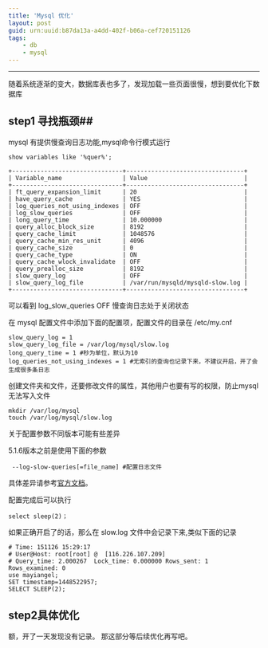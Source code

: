 ```yaml
---
title: 'Mysql 优化'
layout: post
guid: urn:uuid:b87da13a-a4dd-402f-b06a-cef720151126
tags:
    - db
    - mysql
---
```


---

随着系统逐渐的变大，数据库表也多了，发现加载一些页面很慢，想到要优化下数据库

## step1 寻找瓶颈##
mysql 有提供慢查询日志功能,mysql命令行模式运行

    show variables like '%quer%';

```
+-------------------------------+---------------------------------+
| Variable_name                 | Value                           |
+-------------------------------+---------------------------------+
| ft_query_expansion_limit      | 20                              |
| have_query_cache              | YES                             |
| log_queries_not_using_indexes | OFF                             |
| log_slow_queries              | OFF                             |
| long_query_time               | 10.000000                       |
| query_alloc_block_size        | 8192                            |
| query_cache_limit             | 1048576                         |
| query_cache_min_res_unit      | 4096                            |
| query_cache_size              | 0                               |
| query_cache_type              | ON                              |
| query_cache_wlock_invalidate  | OFF                             |
| query_prealloc_size           | 8192                            |
| slow_query_log                | OFF                             |
| slow_query_log_file           | /var/run/mysqld/mysqld-slow.log |
+-------------------------------+---------------------------------+
```
可以看到 log_slow_queries   OFF 慢查询日志处于关闭状态

在 mysql 配置文件中添加下面的配置项，配置文件的目录在 /etc/my.cnf 

```
slow_query_log = 1
slow_query_log_file = /var/log/mysql/slow.log
long_query_time = 1 #秒为单位，默认为10
log_queries_not_using_indexes = 1 #无索引的查询也记录下来，不建议开启，开了会生成很多条日志
```
创建文件夹和文件，还要修改文件的属性，其他用户也要有写的权限，防止mysql无法写入文件      

    mkdir /var/log/mysql
    touch /var/log/mysql/slow.log
    
关于配置参数不同版本可能有些差异

5.1.6版本之前是使用下面的参数 
    
     --log-slow-queries[=file_name] #配置日志文件

具体差异请参考[官方文档][1]。 

配置完成后可以执行

    select sleep(2)；
如果正确开启了的话，那么在 slow.log 文件中会记录下来,类似下面的记录
```
# Time: 151126 15:29:17
# User@Host: root[root] @  [116.226.107.209]
# Query_time: 2.000267  Lock_time: 0.000000 Rows_sent: 1  Rows_examined: 0
use mayiangel;
SET timestamp=1448522957;
SELECT SLEEP(2);
```


## step2具体优化 ##

额，开了一天发现没有记录。
那这部分等后续优化再写吧。

  [1]: http://dev.mysql.com/doc/refman/5.1/en/slow-query-log.html